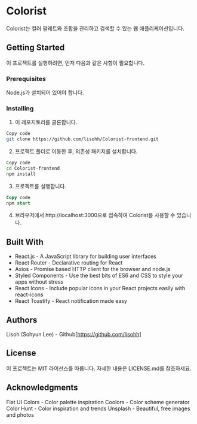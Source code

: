 # Colorist
Colorist는 컬러 팔레트와 조합을 관리하고 검색할 수 있는 웹 애플리케이션입니다.

## Getting Started
이 프로젝트를 실행하려면, 먼저 다음과 같은 사항이 필요합니다.

### Prerequisites
Node.js가 설치되어 있어야 합니다.

### Installing

1. 이 레포지토리를 클론합니다.

```bash
Copy code
git clone https://github.com/lisohh/Colorist-frontend.git
```

2. 프로젝트 폴더로 이동한 후, 의존성 패키지를 설치합니다.

```bash
Copy code
cd Colorist-frontend
npm install
```

3. 프로젝트를 실행합니다.

```sql
Copy code
npm start
```

4. 브라우저에서 http://localhost:3000으로 접속하여 Colorist를 사용할 수 있습니다.

## Built With

- React.js - A JavaScript library for building user interfaces
- React Router - Declarative routing for React
- Axios - Promise based HTTP client for the browser and node.js
- Styled Components - Use the best bits of ES6 and CSS to style your apps without stress
- React Icons - Include popular icons in your React projects easily with react-icons
- React Toastify - React notification made easy

## Authors

Lisoh (Sohyun Lee) - Github[https://github.com/lisohh]

## License
이 프로젝트는 MIT 라이선스를 따릅니다. 자세한 내용은 LICENSE.md를 참조하세요.

## Acknowledgments

Flat UI Colors - Color palette inspiration
Coolors - Color scheme generator
Color Hunt - Color inspiration and trends
Unsplash - Beautiful, free images and photos

